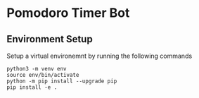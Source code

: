 # Pomodoro Timer Bot

## Environment Setup
Setup a virtual environemnt by running the following commands
````
python3 -m venv env
source env/bin/activate
python -m pip install --upgrade pip
pip install -e . 
````
